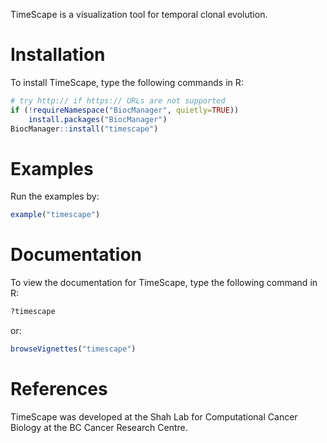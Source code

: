 
TimeScape is a visualization tool for temporal clonal evolution.

# Installation 

To install TimeScape, type the following commands in R:


```r
# try http:// if https:// URLs are not supported
if (!requireNamespace("BiocManager", quietly=TRUE))
    install.packages("BiocManager")
BiocManager::install("timescape")
```

# Examples 

Run the examples by: 


```r
example("timescape")
```

# Documentation 

To view the documentation for TimeScape, type the following command in R:


```r
?timescape
```

or:


```r
browseVignettes("timescape") 
```

# References

TimeScape was developed at the Shah Lab for Computational Cancer Biology at the BC Cancer Research Centre.
